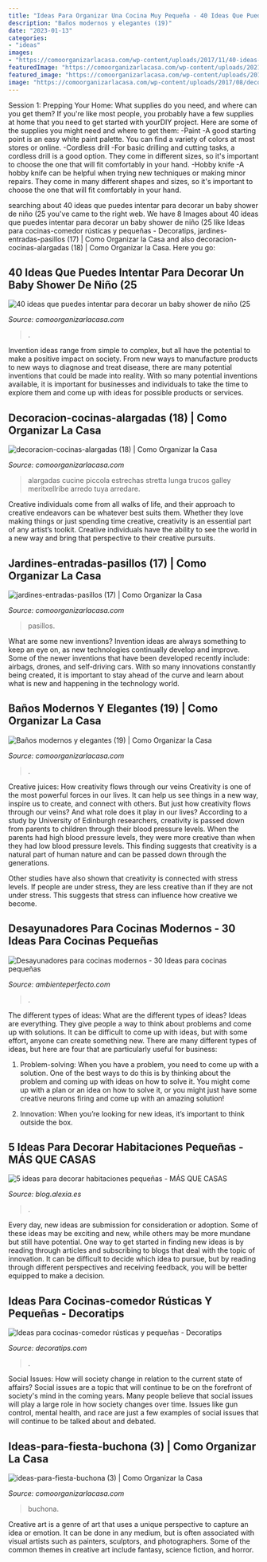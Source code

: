 ```yaml
---
title: "Ideas Para Organizar Una Cocina Muy Pequeña - 40 Ideas Que Puedes Intentar Para Decorar Un Baby Shower De Niño (25"
description: "Baños modernos y elegantes (19)"
date: "2023-01-13"
categories:
- "ideas"
images:
- "https://comoorganizarlacasa.com/wp-content/uploads/2017/11/40-ideas-que-puedes-intentar-para-decorar-un-baby-shower-de-nino-25.jpg"
featuredImage: "https://comoorganizarlacasa.com/wp-content/uploads/2021/05/ideas-para-fiesta-buchona-3.jpg"
featured_image: "https://comoorganizarlacasa.com/wp-content/uploads/2017/06/jardines-entradas-pasillos-17.jpg"
image: "https://comoorganizarlacasa.com/wp-content/uploads/2017/08/decoracion-cocinas-alargadas-18.jpg"
---
```



Session 1: Prepping Your Home: What supplies do you need, and where can you get them?
If you're like most people, you probably have a few supplies at home that you need to get started with yourDIY project. Here are some of the supplies you might need and where to get them:
-Paint -A good starting point is an easy white paint palette. You can find a variety of colors at most stores or online. 
-Cordless drill -For basic drilling and cutting tasks, a cordless drill is a good option. They come in different sizes, so it's important to choose the one that will fit comfortably in your hand. 
-Hobby knife -A hobby knife can be helpful when trying new techniques or making minor repairs. They come in many different shapes and sizes, so it's important to choose the one that will fit comfortably in your hand.

	

		
searching about 40 ideas que puedes intentar para decorar un baby shower de niño (25 you've came to the right web. We have 8 Images about 40 ideas que puedes intentar para decorar un baby shower de niño (25 like Ideas para cocinas-comedor rústicas y pequeñas - Decoratips, jardines-entradas-pasillos (17) | Como Organizar la Casa and also decoracion-cocinas-alargadas (18) | Como Organizar la Casa. Here you go:
		
    
## 40 Ideas Que Puedes Intentar Para Decorar Un Baby Shower De Niño (25

<img loading=lazy src="https://comoorganizarlacasa.com/wp-content/uploads/2017/11/40-ideas-que-puedes-intentar-para-decorar-un-baby-shower-de-nino-25.jpg" onerror="this.onerror=null;this.src='https://tse4.mm.bing.net/th?id=OIP.8b3aYzq8xaTrPYu-YsHZ_gHaJ4&amp;pid=15.1';" alt="40 ideas que puedes intentar para decorar un baby shower de niño (25">

_Source: comoorganizarlacasa.com_

>. 

	

Invention ideas range from simple to complex, but all have the potential to make a positive impact on society. From new ways to manufacture products to new ways to diagnose and treat disease, there are many potential inventions that could be made into reality. With so many potential inventions available, it is important for businesses and individuals to take the time to explore them and come up with ideas for possible products or services.

    
## Decoracion-cocinas-alargadas (18) | Como Organizar La Casa

<img loading=lazy src="https://comoorganizarlacasa.com/wp-content/uploads/2017/08/decoracion-cocinas-alargadas-18.jpg" onerror="this.onerror=null;this.src='https://tse3.mm.bing.net/th?id=OIP.5oilTplvdpu9ZHmnNjUjCQHaJ4&amp;pid=15.1';" alt="decoracion-cocinas-alargadas (18) | Como Organizar la Casa">

_Source: comoorganizarlacasa.com_

>alargadas cucine piccola estrechas stretta lunga trucos galley meritxellribe arredo tuya arredare. 

	

Creative individuals come from all walks of life, and their approach to creative endeavors can be whatever best suits them. Whether they love making things or just spending time creative, creativity is an essential part of any artist’s toolkit. Creative individuals have the ability to see the world in a new way and bring that perspective to their creative pursuits.

    
## Jardines-entradas-pasillos (17) | Como Organizar La Casa

<img loading=lazy src="https://comoorganizarlacasa.com/wp-content/uploads/2017/06/jardines-entradas-pasillos-17.jpg" onerror="this.onerror=null;this.src='https://tse3.mm.bing.net/th?id=OIP.8IvT0psbGXSWykqgwlfXZQAAAA&amp;pid=15.1';" alt="jardines-entradas-pasillos (17) | Como Organizar la Casa">

_Source: comoorganizarlacasa.com_

>pasillos. 

	

What are some new inventions?
Invention ideas are always something to keep an eye on, as new technologies continually develop and improve. Some of the newer inventions that have been developed recently include: airbags, drones, and self-driving cars. With so many innovations constantly being created, it is important to stay ahead of the curve and learn about what is new and happening in the technology world.

    
## Baños Modernos Y Elegantes (19) | Como Organizar La Casa

<img loading=lazy src="https://comoorganizarlacasa.com/wp-content/uploads/2016/05/Baños-modernos-y-elegantes-19.jpg" onerror="this.onerror=null;this.src='https://tse2.mm.bing.net/th?id=OIP.nWhSvEFE6nvCpWlJw_JvAQHaLv&amp;pid=15.1';" alt="Baños modernos y elegantes (19) | Como Organizar la Casa">

_Source: comoorganizarlacasa.com_

>. 

	

Creative juices: How creativity flows through our veins
Creativity is one of the most powerful forces in our lives. It can help us see things in a new way, inspire us to create, and connect with others. But just how creativity flows through our veins? And what role does it play in our lives?
According to a study by University of Edinburgh researchers, creativity is passed down from parents to children through their blood pressure levels. When the parents had high blood pressure levels, they were more creative than when they had low blood pressure levels. This finding suggests that creativity is a natural part of human nature and can be passed down through the generations.

Other studies have also shown that creativity is connected with stress levels. If people are under stress, they are less creative than if they are not under stress. This suggests that stress can influence how creative we become.

    
## Desayunadores Para Cocinas Modernos - 30 Ideas Para Cocinas Pequeñas

<img loading=lazy src="https://ambienteperfecto.com/wp-content/uploads/2020/09/barra-desayunadora-con-mesada-de-cemento-alisado-scaled_optimized.jpg" onerror="this.onerror=null;this.src='https://tse1.mm.bing.net/th?id=OIP.vTnRW39ghaypDnko528uhAHaLH&amp;pid=15.1';" alt="Desayunadores para cocinas modernos - 30 Ideas para cocinas pequeñas">

_Source: ambienteperfecto.com_

>. 

	

The different types of ideas: What are the different types of ideas?
Ideas are everything. They give people a way to think about problems and come up with solutions. It can be difficult to come up with ideas, but with some effort, anyone can create something new. There are many different types of ideas, but here are four that are particularly useful for business:
1. Problem-solving: When you have a problem, you need to come up with a solution. One of the best ways to do this is by thinking about the problem and coming up with ideas on how to solve it. You might come up with a plan or an idea on how to solve it, or you might just have some creative neurons firing and come up with an amazing solution!

2. Innovation: When you’re looking for new ideas, it’s important to think outside the box.

    
## 5 Ideas Para Decorar Habitaciones Pequeñas - MÁS QUE CASAS

<img loading=lazy src="http://blog.alexia.es/wp-content/uploads/2017/01/5-ideas-decorar-habitaciones-pequenas-0-1.jpg" onerror="this.onerror=null;this.src='https://tse2.mm.bing.net/th?id=OIP.tDRklF7Q7VkdhnxX6DWL1gHaD-&amp;pid=15.1';" alt="5 ideas para decorar habitaciones pequeñas - MÁS QUE CASAS">

_Source: blog.alexia.es_

>. 

	

Every day, new ideas are submission for consideration or adoption. Some of these ideas may be exciting and new, while others may be more mundane but still have potential. One way to get started in finding new ideas is by reading through articles and subscribing to blogs that deal with the topic of innovation. It can be difficult to decide which idea to pursue, but by reading through different perspectives and receiving feedback, you will be better equipped to make a decision.

    
## Ideas Para Cocinas-comedor Rústicas Y Pequeñas - Decoratips

<img loading=lazy src="https://decoratips.com/wp-content/uploads/2021/01/cocina-comedor-pequena-y-rustica-con-mesa-redonda.jpg" onerror="this.onerror=null;this.src='https://tse1.mm.bing.net/th?id=OIP.JhKmZ_2_w4ZmUyLZNx8BEQHaLH&amp;pid=15.1';" alt="Ideas para cocinas-comedor rústicas y pequeñas - Decoratips">

_Source: decoratips.com_

>. 

	

Social Issues: How will society change in relation to the current state of affairs?
Social issues are a topic that will continue to be on the forefront of society's mind in the coming years. Many people believe that social issues will play a large role in how society changes over time. Issues like gun control, mental health, and race are just a few examples of social issues that will continue to be talked about and debated.

    
## Ideas-para-fiesta-buchona (3) | Como Organizar La Casa

<img loading=lazy src="https://comoorganizarlacasa.com/wp-content/uploads/2021/05/ideas-para-fiesta-buchona-3.jpg" onerror="this.onerror=null;this.src='https://tse1.mm.bing.net/th?id=OIP.KT2rY3Sah1uxN0sn3TrbOQHaLG&amp;pid=15.1';" alt="ideas-para-fiesta-buchona (3) | Como Organizar la Casa">

_Source: comoorganizarlacasa.com_

>buchona. 

	

Creative art is a genre of art that uses a unique perspective to capture an idea or emotion. It can be done in any medium, but is often associated with visual artists such as painters, sculptors, and photographers. Some of the common themes in creative art include fantasy, science fiction, and horror.

